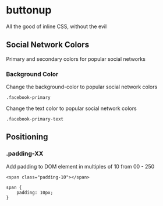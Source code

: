 buttonup
========

All the good of inline CSS, without the evil

## Social Network Colors

Primary and secondary colors for popular social networks

### Background Color

Change the background-color to popular social network colors

```
.facebook-primary
```

Change the text color to popular social network colors
```
.facebook-primary-text
```

## Positioning

### .padding-XX

Add padding to DOM element in multiples of 10 from 00 - 250

```
<span class="padding-10"></span>
```

```
span {
    padding: 10px;
}
```
